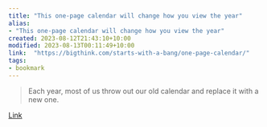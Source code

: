 ```yaml
---
title: "This one-page calendar will change how you view the year"
alias:
- "This one-page calendar will change how you view the year"
created: 2023-08-12T21:43:10+10:00
modified: 2023-08-13T00:11:49+10:00
link:  "https://bigthink.com/starts-with-a-bang/one-page-calendar/"
tags:
- bookmark
---
```


> Each year, most of us throw out our old calendar and replace it with a new one.

[Link](https://bigthink.com/starts-with-a-bang/one-page-calendar/)
